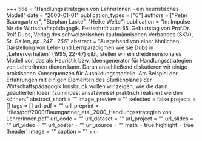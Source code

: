 +++
title = "Handlungsstrategien von LehrerInnen - ein heuristisches Modell"
date = "2000-01-01"
publication_types = ["6"]
authors = ["Peter Baumgartner", "Stephan Laske", "Heike Welte"]
publication = "In: Impulse für die Wirtschaftspädagogik. Festschrift zum 65. Geburtstag von Prof.Dr. Rolf Dubs, Verlag des schweizerischen kaufmännischen Verbandes (SKV), St. Gallen, _pp. 247--266_"
abstract = "Ausgehend von einer ähnlichen Darstellung von Lehr- und Lernparadigmen wie sie Dubs in „Lehrerverhalten“ (1995, 22-47) gibt, stellen wir ein dreidimensionales Modell vor, das als Heuristik bzw. Ideengenerator für Handlungsstrategien von LehrerInnen dienen kann. Daran anschließend diskutieren wir einige praktischen Konsequenzen für Ausbildungsmodelle. Am Beispiel der Erfahrungen mit einigen Elementen des Studienplanes der Wirtschaftspädagogik Innsbruck wollen wir zeigen, wie die darin geäußerten Ideen (zumindest ansatzweise) praktisch realisiert werden können."
abstract_short = ""
image_preview = ""
selected = false
projects = []
tags = []
url_pdf = ""
url_preprint = "files/pdf/2000/Baumgartner_etal_2000_Handlungsstrategien von LehrerInnen.pdf"
url_code = ""
url_dataset = ""
url_project = ""
url_slides = ""
url_video = ""
url_poster = ""
url_source = ""
math = true
highlight = true
[header]
image = ""
caption = ""
+++
